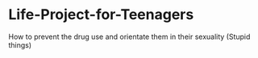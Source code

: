 # Life-Project-for-Teenagers
How to prevent the drug use and orientate them in their sexuality (Stupid things)
